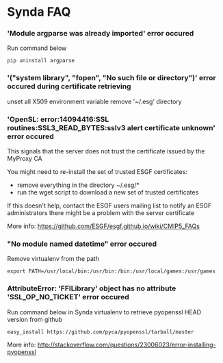 # Synda FAQ

### 'Module argparse was already imported' error occured 

Run command below

    pip uninstall argparse

### '("system library", "fopen", "No such file or directory")' error occured during certificate retrieving

unset all X509 environment variable 
remove '~/.esg' directory

### 'OpenSL: error:14094416:SSL routines:SSL3_READ_BYTES:sslv3 alert certificate unknown' error occured

This signals that the server does not trust the certificate issued by the MyProxy CA

You might need to re-install the set of trusted ESGF certificates:

* remove everything in the directory ~/.esg/*
* run the wget script to download a new set of trusted certificates

If this doesn't help, contact the ESGF users mailing list to notify an ESGF
administrators there might be a problem with the server certificate

More info: https://github.com/ESGF/esgf.github.io/wiki/CMIP5_FAQs

### "No module named datetime" error occured

Remove virtualenv from the path

    export PATH=/usr/local/bin:/usr/bin:/bin:/usr/local/games:/usr/games

### AttributeError: 'FFILibrary' object has no attribute 'SSL_OP_NO_TICKET' error occured

Run command below in Synda virtualenv to retrieve pyopenssl HEAD version from github

    easy_install https://github.com/pyca/pyopenssl/tarball/master

More info: http://stackoverflow.com/questions/23006023/error-installing-pyopenssl

